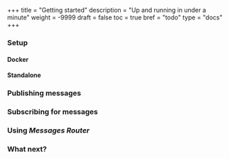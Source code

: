 +++
title = "Getting started"
description = "Up and running in under a minute"
weight = -9999
draft = false
toc = true
bref = "todo"
type = "docs"
+++

### Setup

#### Docker

#### Standalone

### Publishing messages

### Subscribing for messages

### Using *Messages Router*

### What next?